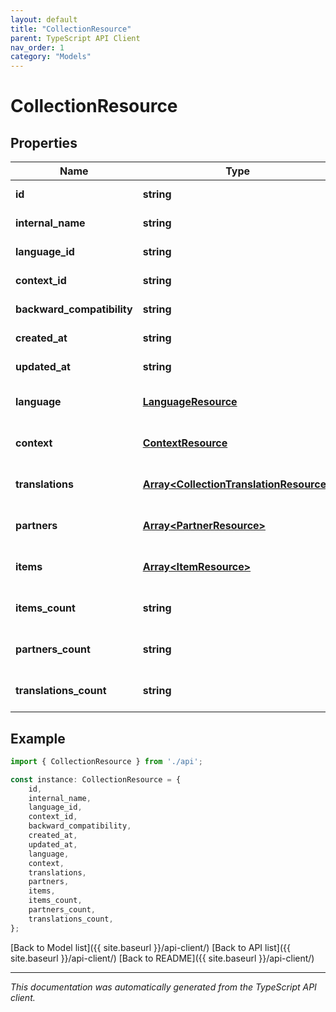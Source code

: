 ```yaml
---
layout: default
title: "CollectionResource"
parent: TypeScript API Client
nav_order: 1
category: "Models"
---
```


# CollectionResource


## Properties

Name | Type | Description | Notes
------------ | ------------- | ------------- | -------------
**id** | **string** |  | [default to undefined]
**internal_name** | **string** |  | [default to undefined]
**language_id** | **string** |  | [default to undefined]
**context_id** | **string** |  | [default to undefined]
**backward_compatibility** | **string** |  | [default to undefined]
**created_at** | **string** |  | [default to undefined]
**updated_at** | **string** |  | [default to undefined]
**language** | [**LanguageResource**](LanguageResource.md) | Relationships | [optional] [default to undefined]
**context** | [**ContextResource**](ContextResource.md) |  | [optional] [default to undefined]
**translations** | [**Array&lt;CollectionTranslationResource&gt;**](CollectionTranslationResource.md) |  | [optional] [default to undefined]
**partners** | [**Array&lt;PartnerResource&gt;**](PartnerResource.md) |  | [optional] [default to undefined]
**items** | [**Array&lt;ItemResource&gt;**](ItemResource.md) |  | [optional] [default to undefined]
**items_count** | **string** | Computed attributes | [optional] [default to undefined]
**partners_count** | **string** |  | [optional] [default to undefined]
**translations_count** | **string** |  | [optional] [default to undefined]

## Example

```typescript
import { CollectionResource } from './api';

const instance: CollectionResource = {
    id,
    internal_name,
    language_id,
    context_id,
    backward_compatibility,
    created_at,
    updated_at,
    language,
    context,
    translations,
    partners,
    items,
    items_count,
    partners_count,
    translations_count,
};
```

[Back to Model list]({{ site.baseurl }}/api-client/) [Back to API list]({{ site.baseurl }}/api-client/) [Back to README]({{ site.baseurl }}/api-client/)


---

*This documentation was automatically generated from the TypeScript API client.*
